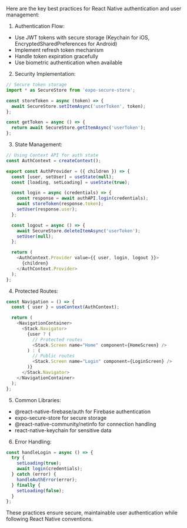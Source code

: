 Here are the key best practices for React Native authentication and user management:

1. Authentication Flow:
- Use JWT tokens with secure storage (Keychain for iOS, EncryptedSharedPreferences for Android)
- Implement refresh token mechanism 
- Handle token expiration gracefully
- Use biometric authentication when available

2. Security Implementation:
```javascript
// Secure token storage
import * as SecureStore from 'expo-secure-store';

const storeToken = async (token) => {
  await SecureStore.setItemAsync('userToken', token);
};

const getToken = async () => {
  return await SecureStore.getItemAsync('userToken');
};
```

3. State Management:
```javascript
// Using Context API for auth state
const AuthContext = createContext();

export const AuthProvider = ({ children }) => {
  const [user, setUser] = useState(null);
  const [loading, setLoading] = useState(true);

  const login = async (credentials) => {
    const response = await authAPI.login(credentials);
    await storeToken(response.token);
    setUser(response.user);
  };

  const logout = async () => {
    await SecureStore.deleteItemAsync('userToken');
    setUser(null);
  };

  return (
    <AuthContext.Provider value={{ user, login, logout }}>
      {children}
    </AuthContext.Provider>
  );
};
```

4. Protected Routes:
```javascript
const Navigation = () => {
  const { user } = useContext(AuthContext);

  return (
    <NavigationContainer>
      <Stack.Navigator>
        {user ? (
          // Protected routes
          <Stack.Screen name="Home" component={HomeScreen} />
        ) : (
          // Public routes
          <Stack.Screen name="Login" component={LoginScreen} />
        )}
      </Stack.Navigator>
    </NavigationContainer>
  );
};
```

5. Common Libraries:
- @react-native-firebase/auth for Firebase authentication
- expo-secure-store for secure storage
- @react-native-community/netinfo for connection handling
- react-native-keychain for sensitive data

6. Error Handling:
```javascript
const handleLogin = async () => {
  try {
    setLoading(true);
    await login(credentials);
  } catch (error) {
    handleAuthError(error);
  } finally {
    setLoading(false);
  }
};
```

These practices ensure secure, maintainable user authentication while following React Native conventions.